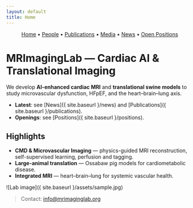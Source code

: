 ```yaml
---
layout: default
title: Home
---
```


<!-- Simple nav -->
<p align="center">
  <a href="{{ site.baseurl }}/">Home</a> •
  <a href="{{ site.baseurl }}/people">People</a> •
  <a href="{{ site.baseurl }}/publications">Publications</a> •
  <a href="{{ site.baseurl }}/media">Media</a> •
  <a href="{{ site.baseurl }}/news">News</a> •
  <a href="{{ site.baseurl }}/positions">Open Positions</a>
</p>

# MRImagingLab — Cardiac AI & Translational Imaging

We develop **AI-enhanced cardiac MRI** and **translational swine models** to study microvascular dysfunction, HFpEF, and the heart–brain–lung axis.

- **Latest**: see [News]({ site.baseurl }/news) and [Publications]({ site.baseurl }/publications).
- **Openings**: see [Positions]({ site.baseurl }/positions).

## Highlights

- **CMD & Microvascular Imaging** — physics-guided MRI reconstruction, self-supervised learning, perfusion and tagging.
- **Large-animal translation** — Ossabaw pig models for cardiometabolic disease.
- **Integrated MRI** — heart–brain–lung for systemic vascular health.

![Lab image]({ site.baseurl }/assets/sample.jpg)

> Contact: <a href="mailto:info@mrimaginglab.org">info@mrimaginglab.org</a>